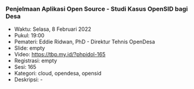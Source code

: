 ### Penjelmaan Aplikasi Open Source - Studi Kasus OpenSID bagi Desa

- Waktu: Selasa, 8 Februari 2022
- Pukul: 19:00
- Pemateri: Eddie Ridwan, PhD - Direktur Tehnis OpenDesa
- Slide: empty
- Video: https://tbp.my.id/?phpidol-165
- Registrasi: empty
- Sesi: 165
- Kategori: cloud, opendesa, opensid
- Deskripsi: -
